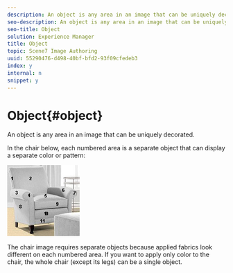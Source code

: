 ```yaml
---
description: An object is any area in an image that can be uniquely decorated.
seo-description: An object is any area in an image that can be uniquely decorated.
seo-title: Object
solution: Experience Manager
title: Object
topic: Scene7 Image Authoring
uuid: 55290476-d498-40bf-bfd2-93f09cfedeb3
index: y
internal: n
snippet: y
---
```


# Object{#object}

An object is any area in an image that can be uniquely decorated.

 In the chair below, each numbered area is a separate object that can display a separate color or pattern:

![](assets/chair_numbered.png)

The chair image requires separate objects because applied fabrics look different on each numbered area. If you want to apply only color to the chair, the whole chair (except its legs) can be a single object. 
